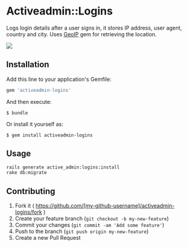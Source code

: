 # Activeadmin::Logins

Logs login details after a user signs in, it stores IP address, user agent, country and city.
Uses [GeoIP](https://github.com/cjheath/geoip) gem for retrieving the location.

![](https://raw.githubusercontent.com/kollegorna/activeadmin-logins/master/screenshot.png)


## Installation

Add this line to your application's Gemfile:

```ruby
gem 'activeadmin-logins'
```

And then execute:

    $ bundle

Or install it yourself as:

    $ gem install activeadmin-logins

## Usage

    rails generate active_admin:logins:install
    rake db:migrate

## Contributing

1. Fork it ( https://github.com/[my-github-username]/activeadmin-logins/fork )
2. Create your feature branch (`git checkout -b my-new-feature`)
3. Commit your changes (`git commit -am 'Add some feature'`)
4. Push to the branch (`git push origin my-new-feature`)
5. Create a new Pull Request
